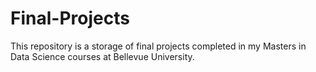 # Final-Projects
This repository is a storage of final projects completed in my Masters in Data Science courses at Bellevue University.
